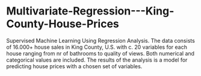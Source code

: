 # Multivariate-Regression---King-County-House-Prices
Supervised Machine Learning Using Regression Analysis. The data consists of 16.000+ house sales in King County, U.S. with c. 20 variables for each house ranging from nr of bathrooms to quality of views. Both numerical and categorical values are included. The results of the analysis is a model for predicting house prices with a chosen set of variables.
